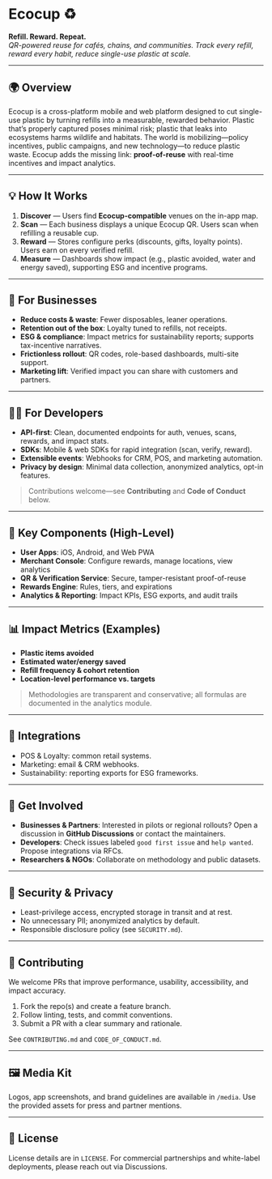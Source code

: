 # Ecocup ♻️  
**Refill. Reward. Repeat.**  
_QR-powered reuse for cafés, chains, and communities. Track every refill, reward every habit, reduce single-use plastic at scale._

---

## 🌍 Overview
Ecocup is a cross-platform mobile and web platform designed to cut single-use plastic by turning refills into a measurable, rewarded behavior. Plastic that’s properly captured poses minimal risk; plastic that leaks into ecosystems harms wildlife and habitats. The world is mobilizing—policy incentives, public campaigns, and new technology—to reduce plastic waste. Ecocup adds the missing link: **proof-of-reuse** with real-time incentives and impact analytics.

---

## 💡 How It Works
1. **Discover** — Users find **Ecocup-compatible** venues on the in-app map.  
2. **Scan** — Each business displays a unique Ecocup QR. Users scan when refilling a reusable cup.  
3. **Reward** — Stores configure perks (discounts, gifts, loyalty points). Users earn on every verified refill.  
4. **Measure** — Dashboards show impact (e.g., plastic avoided, water and energy saved), supporting ESG and incentive programs.

---

## 🏪 For Businesses
- **Reduce costs & waste**: Fewer disposables, leaner operations.  
- **Retention out of the box**: Loyalty tuned to refills, not receipts.  
- **ESG & compliance**: Impact metrics for sustainability reports; supports tax-incentive narratives.  
- **Frictionless rollout**: QR codes, role-based dashboards, multi-site support.  
- **Marketing lift**: Verified impact you can share with customers and partners.

---

## 👩‍💻 For Developers
- **API-first**: Clean, documented endpoints for auth, venues, scans, rewards, and impact stats.  
- **SDKs**: Mobile & web SDKs for rapid integration (scan, verify, reward).  
- **Extensible events**: Webhooks for CRM, POS, and marketing automation.  
- **Privacy by design**: Minimal data collection, anonymized analytics, opt-in features.

> Contributions welcome—see **Contributing** and **Code of Conduct** below.

---

## 🧩 Key Components (High-Level)
- **User Apps**: iOS, Android, and Web PWA  
- **Merchant Console**: Configure rewards, manage locations, view analytics  
- **QR & Verification Service**: Secure, tamper-resistant proof-of-reuse  
- **Rewards Engine**: Rules, tiers, and expirations  
- **Analytics & Reporting**: Impact KPIs, ESG exports, and audit trails

---

## 📊 Impact Metrics (Examples)
- **Plastic items avoided**
- **Estimated water/energy saved**
- **Refill frequency & cohort retention**
- **Location-level performance vs. targets**

> Methodologies are transparent and conservative; all formulas are documented in the analytics module.

---

## 🔗 Integrations
- POS & Loyalty: common retail systems.
- Marketing: email & CRM webhooks.
- Sustainability: reporting exports for ESG frameworks.

---

## 🤝 Get Involved
- **Businesses & Partners**: Interested in pilots or regional rollouts? Open a discussion in **GitHub Discussions** or contact the maintainers.  
- **Developers**: Check issues labeled `good first issue` and `help wanted`. Propose integrations via RFCs.
- **Researchers & NGOs**: Collaborate on methodology and public datasets.

---

## 🔐 Security & Privacy
- Least-privilege access, encrypted storage in transit and at rest.
- No unnecessary PII; anonymized analytics by default.
- Responsible disclosure policy (see `SECURITY.md`).

---

## 🧭 Contributing
We welcome PRs that improve performance, usability, accessibility, and impact accuracy.

1. Fork the repo(s) and create a feature branch.
2. Follow linting, tests, and commit conventions.
3. Submit a PR with a clear summary and rationale.

See `CONTRIBUTING.md` and `CODE_OF_CONDUCT.md`.

---

## 🖼️ Media Kit
Logos, app screenshots, and brand guidelines are available in `/media`. Use the provided assets for press and partner mentions.

---

## 📄 License
License details are in `LICENSE`. For commercial partnerships and white-label deployments, please reach out via Discussions.
